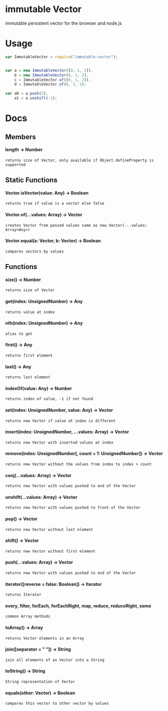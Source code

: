 immutable Vector
=======

immutable persistent vector for the browser and node.js


# Usage
```javascript
var ImmutableVector = require("immutable-vector");


var a = new ImmutableVector([0, 1, 2]),
    b = new ImmutableVector(0, 1, 2),
    c = ImmutableVector.of([0, 1, 2]),
    d = ImmutableVector.of(0, 1, 2);

var a0 = a.push(3),
    a1 = a.unshift(-1);
```

# Docs

## Members

#### length -> Number
    returns size of Vector, only available if Object.defineProperty is supported


## Static Functions

#### Vector.isVector(value: Any) -> Boolean
    returns true if value is a vector else false

#### Vector.of(...values: Array<Any>) -> Vector
    creates Vector from passed values same as new Vector(...values: Array<Any>)

#### Vector.equal(a: Vector, b: Vector) -> Boolean
    compares vectors by values


## Functions

#### size() -> Number
    returns size of Vector

#### get(index: UnsignedNumber) -> Any
    returns value at index

#### nth(index: UnsignedNumber) -> Any
    alias to get

#### first() -> Any
    returns first element

#### last() -> Any
    returns last element

#### indexOf(value: Any) -> Number
    returns index of value, -1 if not found

#### set(index: UnsignedNumber, value: Any) -> Vector
    returns new Vector if value at index is different

#### insert(index: UnsignedNumber, ...values: Array<Any>) -> Vector
    returns new Vector with inserted values at index

#### remove(index: UnsignedNumber[, count = 1: UnsignedNumber]) -> Vector
    returns new Vector without the values from index to index + count

#### conj(...values: Array<Any>) -> Vector
    returns new Vector with values pushed to end of the Vector

#### unshift(...values: Array<Any>) -> Vector
    returns new Vector with values pushed to front of the Vector

#### pop() -> Vector
    returns new Vector without last element

#### shift() -> Vector
    returns new Vector without first element

#### push(...values: Array<Any>) -> Vector
    returns new Vector with values pushed to end of the Vector

#### iterator([reverse = false: Boolean]) -> Iterator
    returns Iterator

#### every, filter, forEach, forEachRight, map, reduce, reduceRight, some
    common Array methods

#### toArray() -> Array<Any>
    returns Vector elements in an Array

#### join([separator = " "]) -> String
    join all elements of an Vector into a String

#### toString() -> String
    String representation of Vector

#### equals(other: Vector) -> Boolean
    compares this vector to other vector by values
